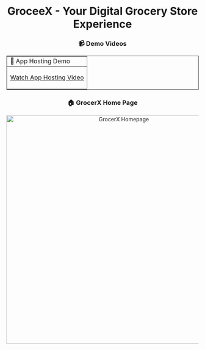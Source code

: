 

<h1 align='center'> GroceeX - Your Digital Grocery Store Experience </h1>

<h3 align='center'> 📹 Demo Videos </h3>
<table border='' align='center'>
<tr>
<td>
 🚀 App Hosting Demo </td>
 
</tr>
<tr>
<td>

[Watch App Hosting Video](https://drive.google.com/file/d/1fVxVPUTlEW3ovT0Jd_tdfvGPMki-7mpj/view?usp=drive_link)
</td>


</table>


<h3 align="center">🏠 GrocerX Home Page</h3>

<p align="center">
  <img src="HomePage.png" alt="GrocerX Homepage" width="600"/>
</p>
